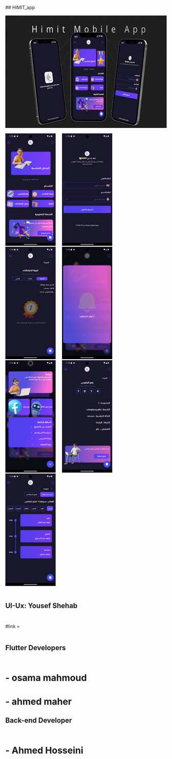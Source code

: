 ##   H I M I T _ a p p 
 <br />
  <br />
 
  <img src="assets/AppImages/himit.jpeg"  height="350" alt="dart logo"  />


<div align="left">
  <img src="assets/AppImages/Screenshot_1721371993.png"  height="350" alt="dart logo"  />
  <img width="12" />
  <img src="assets/AppImages/Screenshot_1721372009.png" height="350" alt="dart logo"  />
  <img width="12" />
  <img src="assets/AppImages/Screenshot_1721372032.png" height="350" alt="pthon logo"  />
  <img width="12" />
  <img src="assets/AppImages/Screenshot_1721372039.png" height="350" alt="dart logo"   />
   <img width="12" />
    <img src="assets/AppImages/Screenshot_1721372058.png" height="350" alt="dart logo"   />
   <img width="12" />
   <img src="assets/AppImages/Screenshot_1721372070.png" height="350" alt="dart logo"   />
   <img width="12" />
   <img src="assets/AppImages/Screenshot_1721372092.png" height="350" alt="dart logo"   />
   <img width="12" />
  <img width="12" />
</div>
  <br />

## UI-Ux: Yousef Shehab   <br />  <br />
#link = <a id='https://www.behance.net/gallery/195968737/Himit-Mobile-App'></a>  <br />  <br />

## Flutter Developers  <br />  <br />
# - osama mahmoud  <br />
# - ahmed maher  <br />

## Back-end Developer  <br />  <br />
# - Ahmed Hosseini  <br />


